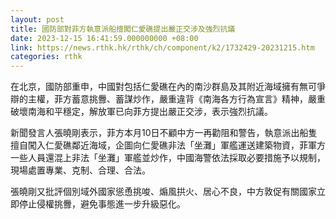 ```yaml
---
layout: post
title: 國防部對菲方執意派船擅闖仁愛礁提出嚴正交涉及強烈抗議
date: 2023-12-15 16:41:59.000000000 +08:00
link: https://news.rthk.hk/rthk/ch/component/k2/1732429-20231215.htm
categories: rthk
---
```


在北京，國防部重申，中國對包括仁愛礁在內的南沙群島及其附近海域擁有無可爭辯的主權，菲方蓄意挑釁、蓄謀炒作，嚴重違背《南海各方行為宣言》精神，嚴重破壞南海和平穩定，解放軍已向菲方提出嚴正交涉，表示強烈抗議。

新聞發言人張曉剛表示，菲方本月10日不顧中方一再勸阻和警告，執意派出船隻擅自闖入仁愛礁鄰近海域，企圖向仁愛礁非法「坐灘」軍艦運送建築物資，菲軍方一些人員還混上非法「坐灘」軍艦並炒作，中國海警依法採取必要措施予以規制，現場處置專業、克制、合理、合法。

張曉剛又批評個別域外國家慫恿挑唆、煽風拱火、居心不良，中方敦促有關國家立即停止侵權挑釁，避免事態進一步升級惡化。
